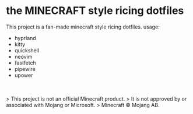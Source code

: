 # the MINECRAFT style ricing dotfiles
This project is a fan-made minecraft style ricing dotfiles.
usage:
- hyprland
- kitty
- quickshell
- neovim
- fastfetch
- pipewire
- upower
<br>
<br>
> This project is not an official Minecraft product.
> It is not approved by or associated with Mojang or Microsoft.
> Minecraft © Mojang AB.
